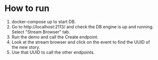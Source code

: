 # How to run
1. docker-compose up to start DB. 
2. Go to http://localhost:2113/ and check the DB engine is up and running. Select "Stream Browser" tab. 
3. Run the demo and call the Create endpoint.
4. Look at the stream browser and click on the event to find the UUID of the new story.
5. Use that UUID to call the other endpoints.
